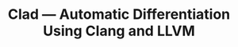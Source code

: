 ---
layout: default
title: Clad — Automatic Differentiation Using Clang and LLVM
authors: Vassil Vassilev, M. Vassilev, A. Penev, Lorenzo Moneta and V. Ilieva
publication: Journal of Physics - Conference Series, Volume 608, 16th International workshop on Advanced Computing and Analysis Techniques in physics research (ACAT2014) 1–5 September 2014, Prague, Czech Republic
type: CLING
doi: 10.1088/1742-6596/608/1/012055
---